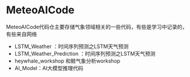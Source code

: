# MeteoAICode

MeteoAICode代码仓主要存储气象领域相关的一些代码，有些是学习中记录的，有些来自网络

* LSTM_Weather ：时间序列预测之LSTM天气预测
* LSTM_Weather_Prediction ：时间序列预测之LSTM天气预测
* heywhale_workshop 和鲸气象分析workshop
* AI_Model：AI大模型推理代码
